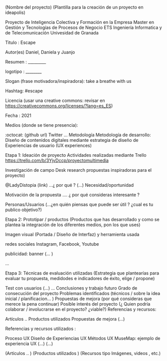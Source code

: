 (Nombre del proyecto)
(Plantilla para la creación de un proyecto en ideapolis)

Proyecto de Inteligencia Colectiva y Formación en la Empresa Master en Gestión y Tecnologías de Procesos de Negocio ETS Ingeniería Informatica y de Telecomunicación Univesidad de Granada

Titulo : Escape

Autor(es) Daniel, Daniela y Juanjo

Resumen : _________

logotipo : ________

Slogan (frase motivadora/inspiradora): take a breathe with us

Hashtag: #escape

Licencia (usar una creative commons: revisar en https://creativecommons.org/licenses/?lang=es_ES)

Fecha : 2021

Medios (donde se tiene presencia):

:octocat: (github url)
Twitter
...
Metodología
Metodología de desarrollo: Diseño de contenidos digitales mediante estrategia de diseño de Experiencias de usuario (UX experiences)

Etapa 1: Ideación de proyecto
Actividades realizadas mediante Trello https://trello.com/b/3YjvDccp/proyectomultimedia

Investigación de campo Desk research propuestas inspiradoras para el proyecto)

@LadyDistopia (link) ...¿ por qué ?
(...)
Necesidad/oportunidad

Motivación de la propuesta .... ¿ por qué consideras interesante ?

Personas/Usuarios (...¿en quién piensas que puede ser útil ? ¿cual es tu publico objetivo?)

Etapa 2: Prototipar / productos
(Productos que has desarrollado y como se plantea la integración de los diferentes medios, pon los que uses)

Imagen visual (Portada / Diseño de Interfaz) y herramienta usada

redes sociales Instagram, Facebook, Youtube

publicidad: banner (... )

...

Etapa 3: Técnicas de evaluación utilizadas
(Estrategia que plantearías para evaluar tu propuesta, medidodes e indicadores de éxito, elige / propone)

Test con usuarios (...)
...
Conclusiones y trabajo futuro
Grado de consecución del proyecto
Problemas identificados (técnicos / sobre la idea inicial / planificacion… )
Propuestas de mejora (por qué consideras que merece la pena continuar)
Posible interés del proyecto (¿ Quien podría colaborar / involucrarse en el proyecto? ¿viable?)
Referencias y recursos:

Artículos ..
Productos utilizados
Propuestas de mejora
(...)

Referencias y recursos utilizados :

Proceso UX
Diseño de Experiencias UX
Métodos UX
MuseMap: ejemplo de experiencia UX
(...)
(...)

(Artículos .. )
(Productos utilizados )
(Recursos tipo Imágenes, videos , etc.)

